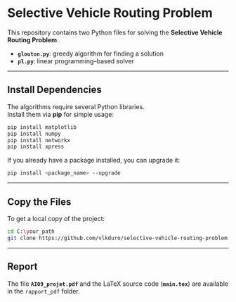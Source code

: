 # **Selective Vehicle Routing Problem**

This repository contains two Python files for solving the **Selective Vehicle Routing Problem**.

- **`glouton.py`**: greedy algorithm for finding a solution  
- **`pl.py`**: linear programming–based solver  

---

## Install Dependencies

The algorithms require several Python libraries.  
Install them via **pip** for simple usage:

```bash
pip install matplotlib
pip install numpy
pip install networkx
pip install xpress
```

If you already have a package installed, you can upgrade it:

```bash
pip install <package_name> --upgrade
```

---

## Copy the Files

To get a local copy of the project:

```bash
cd C:\your_path
git clone https://github.com/vlkduro/selective-vehicle-routing-problem.git
```

---

## Report

The file **`AI09_projet.pdf`** and the LaTeX source code (**`main.tex`**) are available in the `rapport_pdf` folder.  

